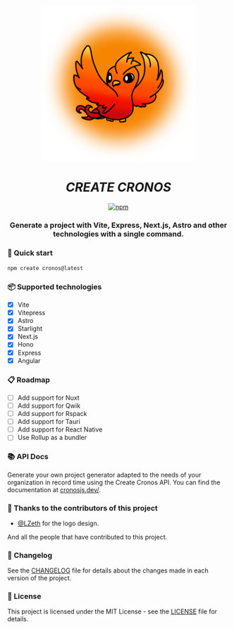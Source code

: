 <div align="center">
<p><img alt="CRONOS" style="max-width:70%; min-width:70px;" src="./docs/public/cronos.png" /></p>

# **_CREATE CRONOS_**

[![npm](https://img.shields.io/npm/v/create-cronos?color=green&label=Create%20Cronos&style=for-the-badge)](https://www.npmjs.com/package/create-cronos)

### Generate a project with Vite, Express, Next.js, Astro and other technologies with a single command.

</div>

### 🚀 Quick start

```bash
npm create cronos@latest
```

### 📦 Supported technologies

- [x] Vite
- [x] Vitepress
- [x] Astro
- [x] Starlight
- [x] Next.js
- [x] Hono
- [x] Express
- [x] Angular

### 📋 Roadmap

- [ ] Add support for Nuxt
- [ ] Add support for Qwik
- [ ] Add support for Rspack
- [ ] Add support for Tauri
- [ ] Add support for React Native
- [ ] Use Rollup as a bundler

### 📚 API Docs

Generate your own project generator adapted to the needs of your organization in record time using the Create Cronos API. You can find the documentation at [cronosjs.dev/](cronosjs.dev/).

### 🎉 Thanks to the contributors of this project

- [@LZeth](https://github.com/LZeth) for the logo design.

And all the people that have contributed to this project.

### 📜 Changelog

See the [CHANGELOG](CHANGELOG.md) file for details about the changes made in each version of the project.

### 📝 License

This project is licensed under the MIT License - see the [LICENSE](./LICENSE) file for details.
